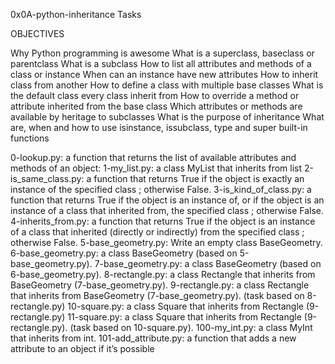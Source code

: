 0x0A-python-inheritance Tasks

OBJECTIVES

Why Python programming is awesome
What is a superclass, baseclass or parentclass
What is a subclass
How to list all attributes and methods of a class or instance
When can an instance have new attributes
How to inherit class from another
How to define a class with multiple base classes
What is the default class every class inherit from
How to override a method or attribute inherited from the base class
Which attributes or methods are available by heritage to subclasses
What is the purpose of inheritance
What are, when and how to use isinstance, issubclass, type and super built-in functions


0-lookup.py: a function that returns the list of available attributes and methods of an object:
1-my_list.py:  a class MyList that inherits from list
2-is_same_class.py: a function that returns True if the object is exactly an instance of the specified class ; otherwise False.
3-is_kind_of_class.py: a function that returns True if the object is an instance of, or if the object is an instance of a class that inherited from, the specified class ; otherwise False.
4-inherits_from.py: a function that returns True if the object is an instance of a class that inherited (directly or indirectly) from the specified class ; otherwise False.
5-base_geometry.py: Write an empty class BaseGeometry.
6-base_geometry.py: a class BaseGeometry (based on 5-base_geometry.py).
7-base_geometry.py: a class BaseGeometry (based on 6-base_geometry.py).
8-rectangle.py: a class Rectangle that inherits from BaseGeometry (7-base_geometry.py).
9-rectangle.py: a class Rectangle that inherits from BaseGeometry (7-base_geometry.py). (task based on 8-rectangle.py)
10-square.py: a class Square that inherits from Rectangle (9-rectangle.py)
11-square.py: a class Square that inherits from Rectangle (9-rectangle.py). (task based on 10-square.py).
100-my_int.py: a class MyInt that inherits from int.
101-add_attribute.py: a function that adds a new attribute to an object if it’s possible
